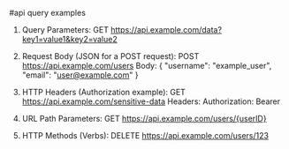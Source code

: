 #api query examples
1. Query Parameters:
   GET https://api.example.com/data?key1=value1&key2=value2

2. Request Body (JSON for a POST request):
   POST https://api.example.com/users
   Body:
   {
       "username": "example_user",
       "email": "user@example.com"
   }

3. HTTP Headers (Authorization example):
   GET https://api.example.com/sensitive-data
   Headers:
   Authorization: Bearer <token>

4. URL Path Parameters:
   GET https://api.example.com/users/{userID}

5. HTTP Methods (Verbs):
   DELETE https://api.example.com/users/123

